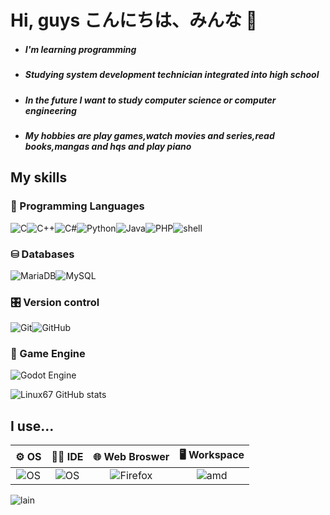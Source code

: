 
# Hi, guys こんにちは、みんな 🍃

* #####  I'm learning programming 

* ##### Studying system development technician integrated into high school 

* ##### In the future I want to study computer science or computer engineering 

* ##### My hobbies are play games,watch movies and series,read books,mangas and hqs and play piano 

## My skills

### 💬 Programming Languages
![C](https://img.shields.io/badge/C-00599C?style=for-the-badge&logo=c&logoColor=white)![C++](https://img.shields.io/badge/C%2B%2B-00599C?style=for-the-badge&logo=c%2B%2B&logoColor=white)![C#](https://img.shields.io/badge/C%23-239120?style=for-the-badge&logo=csharp&logoColor=white)![Python](https://img.shields.io/badge/python-3670A0?style=for-the-badge&logo=python&logoColor=ffdd54)![Java](https://img.shields.io/badge/java-%23ED8B00.svg?style=for-the-badge&logo=openjdk&logoColor=white)![PHP](https://img.shields.io/badge/php-%23777BB4.svg?style=for-the-badge&logo=php&logoColor=white)![shell](https://img.shields.io/badge/shell_script-%23121011.svg?style=for-the-badge&logo=gnu-bash&logoColor=white)

### ⛁ Databases 
![MariaDB](https://img.shields.io/badge/MariaDB-003545?style=for-the-badge&logo=mariadb&logoColor=white)![MySQL](https://img.shields.io/badge/mysql-4479A1.svg?style=for-the-badge&logo=mysql&logoColor=white)

### 🎛️ Version control 
![Git](https://img.shields.io/badge/git-%23F05033.svg?style=for-the-badge&logo=git&logoColor=white)![GitHub](https://img.shields.io/badge/github-%23121011.svg?style=for-the-badge&logo=github&logoColor=white)

### 👾 Game Engine
![Godot Engine](https://img.shields.io/badge/GODOT-%23FFFFFF.svg?style=for-the-badge&logo=godot-engine)

![Linux67 GitHub stats](https://github-readme-stats.vercel.app/api?username=Linux67&show_icons=true&theme=tokyonight)


## I use...
⚙️ OS  |   👨‍💻 IDE     | 🌐 Web Broswer    | 🖥️ Workspace | 
:---------: |       :---------: | :---------: | :---------: | 
![OS](https://img.shields.io/badge/Arch_Linux-1793D1?style=for-the-badge&logo=arch-linux&logoColor=white) |![OS](https://img.shields.io/badge/NeoVim-%2357A143.svg?&style=for-the-badge&logo=neovim&logoColor=white)|![Firefox](https://img.shields.io/badge/Firefox-FF7139?style=for-the-badge&logo=Firefox-Browser&logoColor=white)|![amd](https://img.shields.io/badge/AMD-Ryzen_3_3200G-ED1C24?style=for-the-badge&logo=amd&logoColor=white)|


<img aling="center" alt="lain" src = https://giffiles.alphacoders.com/171/171318.gif>


